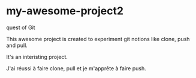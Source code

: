 # my-awesome-project2
quest of Git

This awesome project is created to experiment git notions like clone, push and pull.

It's an interisting project.

J'ai réussi à faire clone, pull et je m'apprête à faire push.
